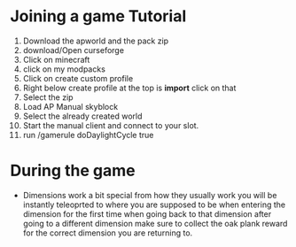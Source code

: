 # Joining a game Tutorial
1. Download the apworld and the pack zip
2. download/Open curseforge
3. Click on minecraft
4. click on my modpacks
5. Click on create custom profile
6. Right below create profile at the top is __import__ click on that
7. Select the zip
8. Load AP Manual skyblock
9. Select the already created world
10. Start the manual client and connect to your slot.
11. run /gamerule doDaylightCycle true
# During the game
- Dimensions work a bit special from how they usually work you will be instantly teleoprted to where you are supposed to be when entering the dimension for the first time when going back to that dimension after going to a different dimension make sure to collect the oak plank reward for the correct dimension you are returning to.
